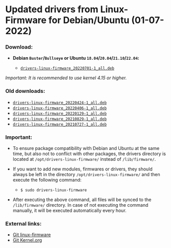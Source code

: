 Updated drivers from Linux-Firmware for Debian/Ubuntu (01-07-2022)
==================================================================

### Download:

  * **Debian `Buster`/`Bullseye` or Ubuntu `18.04`/`20.04`/`21.10`/`22.04`:**

    * [`drivers-linux-firmware_20220701-1_all.deb`](https://github.com/q3aql/drivers-linux-firmware/releases/download/v25.0/drivers-linux-firmware_20220701-1_all.deb)

_Important: It is recommended to use kernel 4.15 or higher._

### Old downloads:

  * [`drivers-linux-firmware_20220424-1_all.deb`](https://github.com/q3aql/drivers-linux-firmware/releases/download/v24.0/drivers-linux-firmware_20220424-1_all.deb)
  * [`drivers-linux-firmware_20220406-1_all.deb`](https://github.com/q3aql/drivers-linux-firmware/releases/download/v23.0/drivers-linux-firmware_20220406-1_all.deb)
  * [`drivers-linux-firmware_20220129-1_all.deb`](https://github.com/q3aql/drivers-linux-firmware/releases/download/v22.0/drivers-linux-firmware_20220129-1_all.deb)
  * [`drivers-linux-firmware_20210829-1_all.deb`](https://github.com/q3aql/drivers-linux-firmware/releases/download/v21.0/drivers-linux-firmware_20210829-1_all.deb)
  * [`drivers-linux-firmware_20210727-1_all.deb`](https://github.com/q3aql/drivers-linux-firmware/releases/download/v20.0/drivers-linux-firmware_20210727-1_all.deb)

### Important:

  * To ensure package compatibility with Debian and Ubuntu at the same time, but also not to conflict with other packages, the drivers directory is located at `/opt/drivers-linux-firmware/` instead of `/lib/firmware/`.
  * If you want to add new modules, firmwares or drivers, they should always be left in the directory `/opt/drivers-linux-firmware/` and then execute the following command:

    * `$ sudo drivers-linux-firmware`

  * After executing the above command, all files will be synced to the `/lib/firmware/` directory. In case of not executing the command manually, it will be executed automatically every hour.

### External links:

  * [Git linux-firmware](https://git.kernel.org/pub/scm/linux/kernel/git/firmware/linux-firmware.git)
  * [Git Kernel.org](https://git.kernel.org/)
